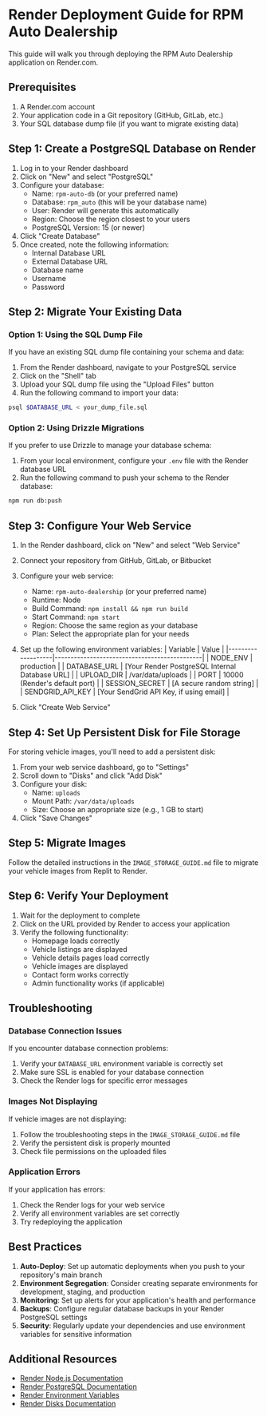 # Render Deployment Guide for RPM Auto Dealership

This guide will walk you through deploying the RPM Auto Dealership application on Render.com.

## Prerequisites

1. A Render.com account
2. Your application code in a Git repository (GitHub, GitLab, etc.)
3. Your SQL database dump file (if you want to migrate existing data)

## Step 1: Create a PostgreSQL Database on Render

1. Log in to your Render dashboard
2. Click on "New" and select "PostgreSQL"
3. Configure your database:
   - Name: `rpm-auto-db` (or your preferred name)
   - Database: `rpm_auto` (this will be your database name)
   - User: Render will generate this automatically
   - Region: Choose the region closest to your users
   - PostgreSQL Version: 15 (or newer)
4. Click "Create Database"
5. Once created, note the following information:
   - Internal Database URL
   - External Database URL
   - Database name
   - Username
   - Password

## Step 2: Migrate Your Existing Data

### Option 1: Using the SQL Dump File

If you have an existing SQL dump file containing your schema and data:

1. From the Render dashboard, navigate to your PostgreSQL service
2. Click on the "Shell" tab
3. Upload your SQL dump file using the "Upload Files" button
4. Run the following command to import your data:

```bash
psql $DATABASE_URL < your_dump_file.sql
```

### Option 2: Using Drizzle Migrations

If you prefer to use Drizzle to manage your database schema:

1. From your local environment, configure your `.env` file with the Render database URL
2. Run the following command to push your schema to the Render database:

```bash
npm run db:push
```

## Step 3: Configure Your Web Service

1. In the Render dashboard, click on "New" and select "Web Service"
2. Connect your repository from GitHub, GitLab, or Bitbucket
3. Configure your web service:
   - Name: `rpm-auto-dealership` (or your preferred name)
   - Runtime: Node
   - Build Command: `npm install && npm run build`
   - Start Command: `npm start`
   - Region: Choose the same region as your database
   - Plan: Select the appropriate plan for your needs

4. Set up the following environment variables:
   | Variable          | Value                                        |
   |-------------------|----------------------------------------------|
   | NODE_ENV          | production                                   |
   | DATABASE_URL      | [Your Render PostgreSQL Internal Database URL] |
   | UPLOAD_DIR        | /var/data/uploads                            |
   | PORT              | 10000 (Render's default port)                |
   | SESSION_SECRET    | [A secure random string]                     |
   | SENDGRID_API_KEY  | [Your SendGrid API Key, if using email]      |

5. Click "Create Web Service"

## Step 4: Set Up Persistent Disk for File Storage

For storing vehicle images, you'll need to add a persistent disk:

1. From your web service dashboard, go to "Settings"
2. Scroll down to "Disks" and click "Add Disk"
3. Configure your disk:
   - Name: `uploads`
   - Mount Path: `/var/data/uploads`
   - Size: Choose an appropriate size (e.g., 1 GB to start)
4. Click "Save Changes"

## Step 5: Migrate Images

Follow the detailed instructions in the `IMAGE_STORAGE_GUIDE.md` file to migrate your vehicle images from Replit to Render.

## Step 6: Verify Your Deployment

1. Wait for the deployment to complete
2. Click on the URL provided by Render to access your application
3. Verify the following functionality:
   - Homepage loads correctly
   - Vehicle listings are displayed
   - Vehicle details pages load correctly
   - Vehicle images are displayed
   - Contact form works correctly
   - Admin functionality works (if applicable)

## Troubleshooting

### Database Connection Issues

If you encounter database connection problems:

1. Verify your `DATABASE_URL` environment variable is correctly set
2. Make sure SSL is enabled for your database connection
3. Check the Render logs for specific error messages

### Images Not Displaying

If vehicle images are not displaying:

1. Follow the troubleshooting steps in the `IMAGE_STORAGE_GUIDE.md` file
2. Verify the persistent disk is properly mounted
3. Check file permissions on the uploaded files

### Application Errors

If your application has errors:

1. Check the Render logs for your web service
2. Verify all environment variables are set correctly
3. Try redeploying the application

## Best Practices

1. **Auto-Deploy**: Set up automatic deployments when you push to your repository's main branch
2. **Environment Segregation**: Consider creating separate environments for development, staging, and production
3. **Monitoring**: Set up alerts for your application's health and performance
4. **Backups**: Configure regular database backups in your Render PostgreSQL settings
5. **Security**: Regularly update your dependencies and use environment variables for sensitive information

## Additional Resources

- [Render Node.js Documentation](https://render.com/docs/deploy-node-express-app)
- [Render PostgreSQL Documentation](https://render.com/docs/databases)
- [Render Environment Variables](https://render.com/docs/environment-variables)
- [Render Disks Documentation](https://render.com/docs/disks)